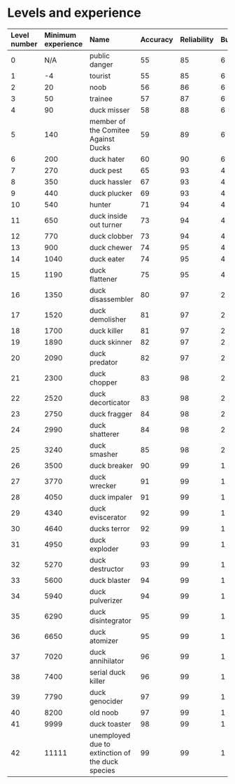 # Levels and experience

| Level number | Minimum experience | Name | Accuracy | Reliability | Bullets | Magazines |
| :--- | :--- | :--- | :--- | :--- | :--- | :--- |
| 0 | N/A | public danger | 55 | 85 | 6 | 1 |
| 1 | -4 | tourist | 55 | 85 | 6 | 2 |
| 2 | 20 | noob | 56 | 86 | 6 | 2 |
| 3 | 50 | trainee | 57 | 87 | 6 | 2 |
| 4 | 90 | duck misser | 58 | 88 | 6 | 2 |
| 5 | 140 | member of the Comitee Against Ducks | 59 | 89 | 6 | 2 |
| 6 | 200 | duck hater | 60 | 90 | 6 | 2 |
| 7 | 270 | duck pest | 65 | 93 | 4 | 3 |
| 8 | 350 | duck hassler | 67 | 93 | 4 | 3 |
| 9 | 440 | duck plucker | 69 | 93 | 4 | 3 |
| 10 | 540 | hunter | 71 | 94 | 4 | 3 |
| 11 | 650 | duck inside out turner | 73 | 94 | 4 | 3 |
| 12 | 770 | duck clobber | 73 | 94 | 4 | 3 |
| 13 | 900 | duck chewer | 74 | 95 | 4 | 3 |
| 14 | 1040 | duck eater | 74 | 95 | 4 | 3 |
| 15 | 1190 | duck flattener | 75 | 95 | 4 | 3 |
| 16 | 1350 | duck disassembler | 80 | 97 | 2 | 4 |
| 17 | 1520 | duck demolisher | 81 | 97 | 2 | 4 |
| 18 | 1700 | duck killer | 81 | 97 | 2 | 4 |
| 19 | 1890 | duck skinner | 82 | 97 | 2 | 4 |
| 20 | 2090 | duck predator | 82 | 97 | 2 | 4 |
| 21 | 2300 | duck chopper | 83 | 98 | 2 | 4 |
| 22 | 2520 | duck decorticator | 83 | 98 | 2 | 4 |
| 23 | 2750 | duck fragger | 84 | 98 | 2 | 4 |
| 24 | 2990 | duck shatterer | 84 | 98 | 2 | 4 |
| 25 | 3240 | duck smasher | 85 | 98 | 2 | 4 |
| 26 | 3500 | duck breaker | 90 | 99 | 1 | 5 |
| 27 | 3770 | duck wrecker | 91 | 99 | 1 | 5 |
| 28 | 4050 | duck impaler | 91 | 99 | 1 | 5 |
| 29 | 4340 | duck eviscerator | 92 | 99 | 1 | 5 |
| 30 | 4640 | ducks terror | 92 | 99 | 1 | 5 |
| 31 | 4950 | duck exploder | 93 | 99 | 1 | 5 |
| 32 | 5270 | duck destructor | 93 | 99 | 1 | 5 |
| 33 | 5600 | duck blaster | 94 | 99 | 1 | 5 |
| 34 | 5940 | duck pulverizer | 94 | 99 | 1 | 5 |
| 35 | 6290 | duck disintegrator | 95 | 99 | 1 | 5 |
| 36 | 6650 | duck atomizer | 95 | 99 | 1 | 5 |
| 37 | 7020 | duck annihilator | 96 | 99 | 1 | 5 |
| 38 | 7400 | serial duck killer | 96 | 99 | 1 | 5 |
| 39 | 7790 | duck genocider | 97 | 99 | 1 | 5 |
| 40 | 8200 | old noob | 97 | 99 | 1 | 5 |
| 41 | 9999 | duck toaster | 98 | 99 | 1 | 6 |
| 42 | 11111 | unemployed due to extinction of the duck species | 99 | 99 | 1 | 7 |

